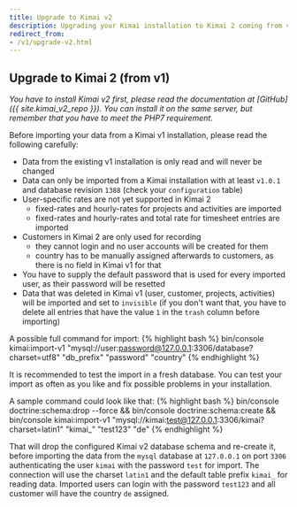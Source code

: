 ```yaml
---
title: Upgrade to Kimai v2
description: Upgrading your Kimai installation to Kimai 2 coming from v1
redirect_from:
- /v1/upgrade-v2.html
---
```


## Upgrade to Kimai 2 (from v1)

*You have to install Kimai v2 first, please read the documentation at [GitHub]({{ site.kimai_v2_repo }}).
You can install it on the same server, but remember that you have to meet the PHP7 requirement.*

Before importing your data from a Kimai v1 installation, please read the following carefully:

- Data from the existing v1 installation is only read and will never be changed
- Data can only be imported from a Kimai installation with at least `v1.0.1` and database revision `1388` (check your `configuration` table)
- User-specific rates are not yet supported in Kimai 2
  - fixed-rates and hourly-rates for projects and activities are imported
  - fixed-rates and hourly-rates and total rate for timesheet entries are imported
- Customers in Kimai 2 are only used for recording
  - they cannot login and no user accounts will be created for them
  - country has to be manually assigned afterwards to customers, as there is no field in Kimai v1 for that
- You have to supply the default password that is used for every imported user, as their password will be resetted
- Data that was deleted in Kimai v1 (user, customer, projects, activities) will be imported and set to `invisible` (if you don't want that, you have to delete all entries that have the value `1` in the `trash` column before importing)

A possible full command for import:
{% highlight bash %}
bin/console kimai:import-v1 "mysql://user:password@127.0.0.1:3306/database?charset=utf8" "db_prefix" "password" "country"
{% endhighlight %}

It is recommended to test the import in a fresh database. You can test your import as often as you like and fix possible problems in your installation.

A sample command could look like that:
{% highlight bash %}
bin/console doctrine:schema:drop --force && bin/console doctrine:schema:create && bin/console kimai:import-v1 "mysql://kimai:test@127.0.0.1:3306/kimai?charset=latin1" "kimai_" "test123" "de"
{% endhighlight %}

That will drop the configured Kimai v2 database schema and re-create it, before importing the data from the `mysql` database at `127.0.0.1` on port `3306` authenticating the user `kimai` with the password `test` for import.
The connection will use the charset `latin1` and the default table prefix `kimai_` for reading data. Imported users can login with the password `test123` and all customer will have the country `de` assigned.

